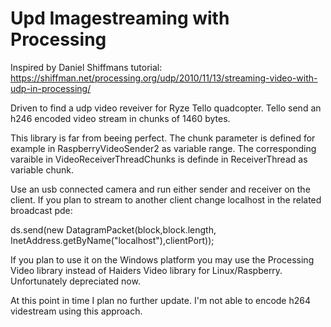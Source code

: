 # Upd Imagestreaming with Processing
 
Inspired by Daniel Shiffmans tutorial:
https://shiffman.net/processing.org/udp/2010/11/13/streaming-video-with-udp-in-processing/

Driven to find a udp video reveiver for Ryze Tello quadcopter. Tello send an h246 encoded video stream in 
chunks of 1460 bytes. 

This library is far from beeing perfect. The chunk parameter is defined for example in RaspberryVideoSender2 as variable range.
The corresponding varaible in VideoReceiverThreadChunks is definde in ReceiverThread as variable chunk. 

Use an usb connected camera and run either sender and receiver on the client. If you plan to stream to another client change 
localhost in the related broadcast pde: 

 ds.send(new DatagramPacket(block,block.length, InetAddress.getByName("localhost"),clientPort));

If you plan to use it on the Windows platform you may use the Processing Video library instead
of Haiders Video library for Linux/Raspberry. Unfortunately depreciated now. 

At this point in time I plan no further update. I'm not able to encode h264 videstream using this approach. 

 
